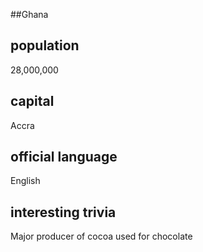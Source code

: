 ##Ghana
## population
 28,000,000


## capital
 Accra

 
## official language
 English


## interesting trivia
 Major producer of cocoa used for chocolate 



